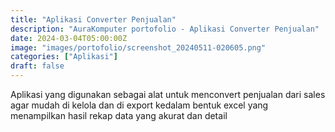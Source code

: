 ```yaml
---
title: "Aplikasi Converter Penjualan"
description: "AuraKomputer portofolio - Aplikasi Converter Penjualan"
date: 2024-03-04T05:00:00Z
image: "images/portofolio/screenshot_20240511-020605.png"
categories: ["Aplikasi"]
draft: false
---
```


Aplikasi yang digunakan sebagai alat untuk menconvert penjualan dari sales agar mudah di kelola dan di export kedalam bentuk excel yang menampilkan hasil rekap data yang akurat dan detail
